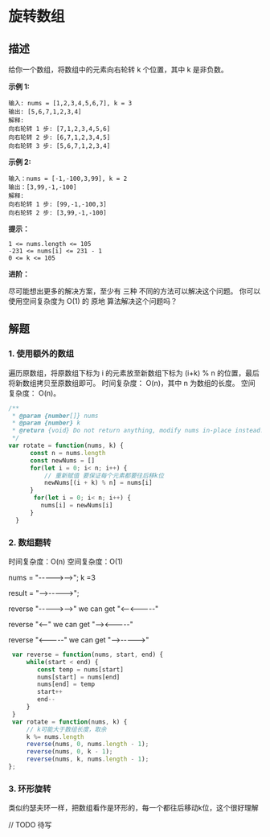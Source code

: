 # 旋转数组

## 描述

给你一个数组，将数组中的元素向右轮转 k 个位置，其中 k 是非负数。

**示例 1:**
```
输入: nums = [1,2,3,4,5,6,7], k = 3
输出: [5,6,7,1,2,3,4]
解释:
向右轮转 1 步: [7,1,2,3,4,5,6]
向右轮转 2 步: [6,7,1,2,3,4,5]
向右轮转 3 步: [5,6,7,1,2,3,4]
```

**示例 2:**
```
输入：nums = [-1,-100,3,99], k = 2
输出：[3,99,-1,-100]
解释: 
向右轮转 1 步: [99,-1,-100,3]
向右轮转 2 步: [3,99,-1,-100]
```

**提示：**
```
1 <= nums.length <= 105
-231 <= nums[i] <= 231 - 1
0 <= k <= 105
```

**进阶：**

尽可能想出更多的解决方案，至少有 三种 不同的方法可以解决这个问题。
你可以使用空间复杂度为 O(1) 的 原地 算法解决这个问题吗？


## 解题

### 1. 使用额外的数组

遍历原数组，将原数组下标为 i 的元素放至新数组下标为 (i+k) % n 的位置，最后将新数组拷贝至原数组即可。
时间复杂度： O(n)，其中 n 为数组的长度。
空间复杂度： O(n)。

```js
/**
 * @param {number[]} nums
 * @param {number} k
 * @return {void} Do not return anything, modify nums in-place instead.
 */
var rotate = function(nums, k) {
      const n = nums.length
      const newNums = []
      for(let i = 0; i< n; i++) {
          // 重新赋值 要保证每个元素都要往后移k位
          newNums[(i + k) % n] = nums[i]
      }
       for(let i = 0; i< n; i++) {
         nums[i] = newNums[i]
      }
  }
```



### 2. 数组翻转

时间复杂度：O(n)
空间复杂度：O(1)

nums = "----->-->"; k =3

result = "-->----->";

reverse "----->-->" we can get "<--<-----"

reverse "<--" we can get "--><-----"

reverse "<-----" we can get "-->----->"


```js
 var reverse = function(nums, start, end) {
     while(start < end) {
        const temp = nums[start]
        nums[start] = nums[end]
        nums[end] = temp
        start++
        end--
     }
 }
 var rotate = function(nums, k) {
     // k可能大于数组长度，取余
     k %= nums.length
     reverse(nums, 0, nums.length - 1);
     reverse(nums, 0, k - 1);
     reverse(nums, k, nums.length - 1);
};
```

### 3. 环形旋转

类似约瑟夫环一样，把数组看作是环形的，每一个都往后移动k位，这个很好理解

// TODO 待写